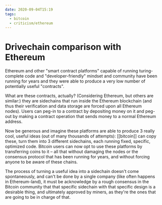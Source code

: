 ```yaml
---
date: 2020-09-04T15:19
tags:
  - bitcoin
  - criticism/ethereum
---
```


# Drivechain comparison with Ethereum

Ethereum and other "smart contract platforms" capable of running turing-complete code and "developer-friendly" mindset and community have been running for years and they were able to produce a very low number of potentially useful "contracts".

What are these contracts, actually? (Considering Ethereum, but others are similar:) they are sidechains that run inside the Ethereum blockchain (and thus their verification and data storage are forced upon all Ethereum nodes). Users can peg-in to a contract by depositing money on it and peg-out by making a contract operation that sends money to a normal Ethereum address.

Now be generous and imagine these platforms are able to produce 3 really cool, useful ideas (out of many thousands of attempts): [[bitcoin]] can copy these, turn them into 3 different sidechains, each running fixed, specific, optimized code. Bitcoin users can now opt to use these platforms by transferring coins to it – all that without damaging the nodes or the consensus protocol that has been running for years, and without forcing anyone to be aware of these chains.

The process of turning a useful idea into a sidechain doesn't come spontaneously, and can't be done by a single company (like often happens in Ethereum-land), it must be acknowledge by a rough consensus in the Bitcoin community that that specific sidechain with that specific design is a desirable thing, and ultimately approved by miners, as they're the ones that are going to be in charge of that.
